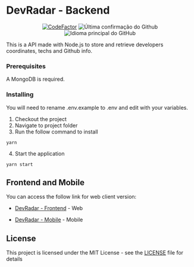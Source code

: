 # DevRadar - Backend

<p align = "center">
<a href="https://www.codefactor.io/repository/github/hikarocordeiro/devradar-backend"><img src="https://www.codefactor.io/repository/github/hikarocordeiro/devradar-backend/badge" alt="CodeFactor" /></a>
<img alt = "Última confirmação do Github" src = "https://img.shields.io/github/last-commit/glayner/gympoint">
<img alt = "Idioma principal do GitHub" src = "https://img.shields.io/github/languages/top/hikarocordeiro/devRadar-backend">
</p>


This is a API made with Node.js to store and retrieve developers coordinates, techs and Github info.

### Prerequisites

A MongoDB is required.

### Installing

You will need to rename .env.example to .env and edit with your variables.

1. Checkout the project
2. Navigate to project folder
3. Run the follow command to install

```
yarn
```
4. Start the application
```
yarn start
```

## Frontend and Mobile

You can access the follow link for web client version:

* [DevRadar - Frontend](https://github.com/hikarocordeiro/devRadar-frontend) - Web

* [DevRadar - Mobile](https://github.com/hikarocordeiro/devRadar-mobile) - Mobile

## License

This project is licensed under the MIT License - see the [LICENSE](LICENSE) file for details
